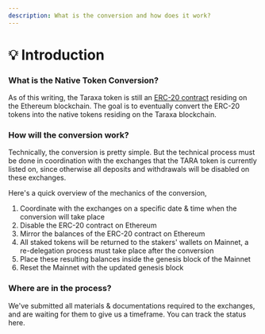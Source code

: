 ```yaml
---
description: What is the conversion and how does it work?
---
```


# 💡 Introduction

### What is the Native Token Conversion?&#x20;

As of this writing, the Taraxa token is still an [ERC-20 contract](https://etherscan.io/address/0xf001937650bb4f62b57521824b2c20f5b91bea05) residing on the Ethereum blockchain. The goal is to eventually convert the ERC-20 tokens into the native tokens residing on the Taraxa blockchain.



### How will the conversion work?&#x20;

Technically, the conversion is pretty simple. But the technical process must be done in coordination with the exchanges that the TARA token is currently listed on, since otherwise all deposits and withdrawals will be disabled on these exchanges.&#x20;

Here's a quick overview of the mechanics of the conversion,&#x20;

1. Coordinate with the exchanges on a specific date & time when the conversion will take place&#x20;
2. Disable the ERC-20 contract on Ethereum&#x20;
3. Mirror the balances of the ERC-20 contract on Ethereum
4. All staked tokens will be returned to the stakers' wallets on Mainnet, a re-delegation process must take place after the conversion&#x20;
5. Place these resulting balances inside the genesis block of the Mainnet&#x20;
6. Reset the Mainnet with the updated genesis block&#x20;

###

### Where are in the process?&#x20;

We've submitted all materials & documentations required to the exchanges, and are waiting for them to give us a timeframe. You can track the status here.&#x20;
